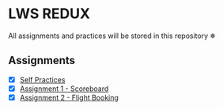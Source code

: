 # LWS REDUX
All assignments and practices will be stored in this repository ❄

## Assignments
- [x] [Self Practices](./selfPractices)
- [x] [Assignment 1 - Scoreboard](./assignmentOne)
- [x] [Assignment 2 - Flight Booking](./assignmentTwo/booking-management/)
